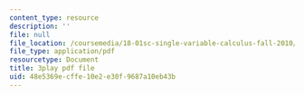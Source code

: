 ```yaml
---
content_type: resource
description: ''
file: null
file_location: /coursemedia/18-01sc-single-variable-calculus-fall-2010/48e5369ecffe10e2e30f9687a10eb43b_BSAA0akmPEU.pdf
file_type: application/pdf
resourcetype: Document
title: 3play pdf file
uid: 48e5369e-cffe-10e2-e30f-9687a10eb43b
---
```

